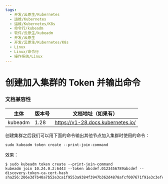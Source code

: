 ```yaml
---
tags:
  - 开发/云原生/Kubernetes
  - 运维/Kubernetes
  - 运维/Kubernetes/K8s
  - 命令行/kubeadm
  - 软件/云原生/kubeadm
  - 开发/云原生
  - 开发/云原生/Kubernetes/K8s
  - Linux
  - Linux/命令行
  - 操作系统/Linux
---
```

# 创建加入集群的 Token 并输出命令

### 文档兼容性

| 主体    | 版本号 | 文档地址（如果有）                |
| ------- | ------ | --------------------------------- |
| kubeadm | 1.28   | https://v1-28.docs.kubernetes.io/ |

创建集群之后我们可以用下面的命令输出其他节点加入集群时使用的命令：

```shell
sudo kubeadm token create --print-join-command
```

效果：

```shell
$ sudo kubeadm token create --print-join-command
kubeadm join 10.24.0.2:6443 --token abcdef.0123456789abcdef --discovery-token-ca-cert-hash sha256:206e3d7b40a7b52e3ca1f9553a9384f3947b362d4878afcf007671f91e3c3efc
```